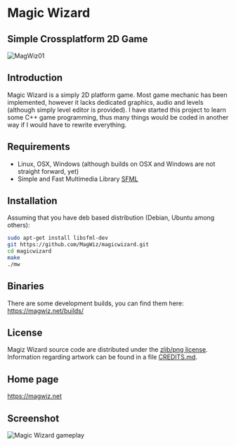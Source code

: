 # Magic Wizard

## Simple Crossplatform 2D Game

![MagWiz01](https://magwiz.net/img/screenshots/MagicWizard_001.png)

## Introduction

Magic Wizard is a simply 2D platform game. Most game mechanic has been implemented, however it lacks dedicated graphics, audio and levels (although simply level editor is provided). I have started this project to learn some C++ game programming, thus many things would be coded in another way if I would have to rewrite everything.

## Requirements

* Linux, OSX, Windows (although builds on OSX and Windows are not straight forward, yet)
* Simple and Fast Multimedia Library [SFML](http://www.sfml-dev.org/) 

## Installation

Assuming that you have deb based distribution (Debian, Ubuntu among others):
```sh
sudo apt-get install libsfml-dev
git https://github.com/MagWiz/magicwizard.git
cd magicwizard
make 
./mw
```
## Binaries

There are some development builds, you can find them here: https://magwiz.net/builds/

## License

Magiz Wizard source code are distributed under the [zlib/png license](LICENSE). Information regarding artwork can be found in a file [CREDITS.md](CREDITS.md).

## Home page

https://magwiz.net

## Screenshot

![Magic Wizard gameplay](https://magwiz.net/img/screenshots/MagicWizard_003.png)
